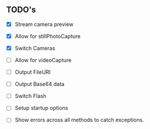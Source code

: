 ## TODO's
- [X] Stream camera preview
- [X] Allow for stillPhotoCapture
- [X] Switch Cameras

- [ ] Allow for videoCapture
- [ ] Output FileURI
- [ ] Output Base64 data
- [ ] Switch Flash
- [ ] Setup startup options
- [ ] Show errors across all methods to catch exceptions.
#### 